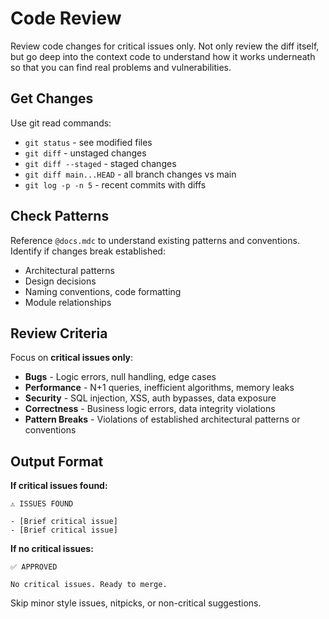 # Code Review

Review code changes for critical issues only. 
Not only review the diff itself, but go deep into the context code to understand how it works underneath so that you can find real problems and vulnerabilities.

## Get Changes

Use git read commands:
- `git status` - see modified files
- `git diff` - unstaged changes
- `git diff --staged` - staged changes  
- `git diff main...HEAD` - all branch changes vs main
- `git log -p -n 5` - recent commits with diffs

## Check Patterns

Reference `@docs.mdc` to understand existing patterns and conventions. Identify if changes break established:
- Architectural patterns
- Design decisions
- Naming conventions, code formatting
- Module relationships

## Review Criteria

Focus on **critical issues only**:
- **Bugs** - Logic errors, null handling, edge cases
- **Performance** - N+1 queries, inefficient algorithms, memory leaks
- **Security** - SQL injection, XSS, auth bypasses, data exposure
- **Correctness** - Business logic errors, data integrity violations
- **Pattern Breaks** - Violations of established architectural patterns or conventions

## Output Format

**If critical issues found:**
```
⚠️ ISSUES FOUND

- [Brief critical issue]
- [Brief critical issue]
```

**If no critical issues:**
```
✅ APPROVED

No critical issues. Ready to merge.
```

Skip minor style issues, nitpicks, or non-critical suggestions.

